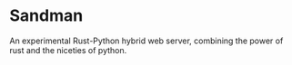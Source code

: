 # Sandman
An experimental Rust-Python hybrid web server, combining the power of rust and the niceties of python.

